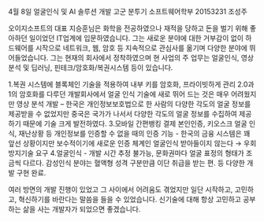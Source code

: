 4월 8일 얼굴인식 및 AI 솔루션 개발 고군 분투기
소프트웨어학부
20153231 조성주

오이지소프트의 대표 지승훈님은 화학을 전공하였으나 재적을 당하고 돈을 벌기 위해 좋아하던 일이었던 IT업계에 입문하였습니다. 그는 새로운 분야에 대한 거부감이 없이 하드웨어를 시작으로 네트워크, 웹, 암호 등 지속적으로 관심사를 옮기며 다양한 분야에 뛰어들었습니다. 그는 현재의 회사에서 정착하였으며 현 사업의 주 업무는 얼굴인식, 영상분석 및 딥러닝, 핀테크/암호화/복권시스템 등이 있습니다.

1.복권 시스템에 블록체인 기술을 적용하여 내부 키를 암호화, 프라이빗하게 관리
2.0과 1의 암호화를 다루던 개발회사에서 얼굴 인식 기술에 새로 뛰어 드는 것은 매우 어려웠지만 영상 분석 개발 – 한국은 개인정보보호법으로 한 사람의 다양한 각도의 얼굴 정보를 제공받을 수 없었지만 중국은 국가가 나서서 다양한 각도의 얼굴 정보를 수집하여 제공하기 때문에 기술 크게 발전하였다.
3.모바일 간편뱅킹 결제 본인인증, 키오스크 얼굴 인식, 재난상황 등 개인정보를 인증할 수 없을 때의 인증 기능 - 한국의 금융 시스템은 꽤 앞선 상황이지만 보수적이기에 새로운 인증 체계인 얼굴인식 받아들이지 않는다 → 우회방지기술 요구
4.얼굴인식 - 개발 시간 추정 불가능, 문화권마다 얼굴 표정의 형태가 조금씩 다르다. 감성인식 분야는 혈액형 성격 구분만큼 이단 취급을 받는 편.
등 다양한 개발 구현 완료.

여러 방면의 개발 진행이 있었고 그 사이에서 어려움도 겪었지만 일단 시작하고, 고민하고, 혁신하기를 바란다는 말씀을 들을 수 있었습니다. 신기술에 대해 항상 고민하고 공부하는 삶을 사는 개발자가 되었으면 좋겠습니다.
